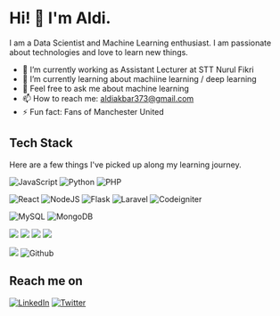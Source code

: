 # Hi! 👋 I'm Aldi.

I am a Data Scientist and Machine Learning enthusiast. I am passionate about technologies and love to learn new things.

- 🔭 I’m currently working as Assistant Lecturer at STT Nurul Fikri
- 🌱 I’m currently learning about machiine learning / deep learning
- 💬 Feel free to ask me about machine learning
- 📫 How to reach me: aldiakbar373@gmail.com
- ⚡ Fun fact: Fans of Manchester United 


## Tech Stack
Here are a few things I've picked up along my learning journey.
  
![JavaScript](https://img.shields.io/badge/JavaScript-F7DF1E?style=for-the-badge&logo=javascript&logoColor=black) ![Python](https://img.shields.io/badge/-Python-000?style=for-the-badge&logo=python) ![PHP](https://img.shields.io/badge/-PHP-2E3840?style=for-the-badge&logo=php)
  
![React](https://img.shields.io/badge/React-42B883?style=for-the-badge&logo=react&logoColor=white) ![NodeJS](https://img.shields.io/badge/Node.js-43853D?style=for-the-badge&logo=node.js&logoColor=white) ![Flask](https://img.shields.io/badge/Flask-000000?style=for-the-badge&logo=flask&logoColor=white) ![Laravel](https://img.shields.io/badge/laravel-orange?style=for-the-badge&logo=laravel&logoColor=white) ![Codeigniter](https://img.shields.io/badge/Codeigniter-brown?style=for-the-badge&logo=Codeigniter&logoColor=white)
  
![MySQL](https://img.shields.io/badge/MySQL-00000F?style=for-the-badge&logo=mysql&logoColor=white) ![MongoDB](https://img.shields.io/badge/MongoDB-4EA94B?style=for-the-badge&logo=mongodb&logoColor=white)
 
![](https://img.shields.io/badge/Tensorflow-FF9300?&style=for-the-badge&logo=Tensorflow&logoColor=white)  ![](https://img.shields.io/badge/Keras%20-%23D00000.svg?&style=for-the-badge&logo=Keras&logoColor=white) ![](https://img.shields.io/badge/pandas%20-%23150458.svg?&style=for-the-badge&logo=pandas&logoColor=white) ![](https://img.shields.io/badge/numpy%20-%23013243.svg?&style=for-the-badge&logo=numpy&logoColor=white)
 
![](https://img.shields.io/badge/git%20-%23F05033.svg?&style=for-the-badge&logo=git&logoColor=white)  ![Github](https://img.shields.io/badge/github%20-%23121011.svg?&style=for-the-badge&logo=github&logoColor=white)

## Reach me on
[![LinkedIn](https://img.shields.io/badge/LinkedIn-0077B5?style=for-the-badge&logo=linkedin&logoColor=white)](https://www.linkedin.com/in/aldiakbaralimi/) [![Twitter](https://img.shields.io/badge/Twitter-1DA1F2?style=for-the-badge&logo=twitter&logoColor=white)](https://twitter.com/alldinosaur_)
